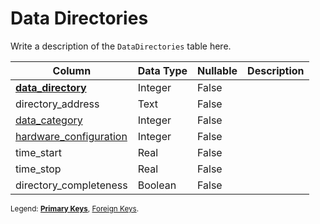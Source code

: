 # Data Directories

Write a description of the `DataDirectories` table here.

| Column                                               | Data Type | Nullable | Description |
| ---------------------------------------------------- | ----------| -------- | ----------- |
| **[data_directory](data_directories.md)**            | Integer   | False    |             |
| directory_address                                    | Text      | False    |             |
| [data_category](data_categories.md)                  | Integer   | False    |             |
| [hardware_configuration](hardware_configurations.md) | Integer   | False    |             |
| time_start                                           | Real      | False    |             |
| time_stop                                            | Real      | False    |             |
| directory_completeness                               | Boolean   | False    |             |

<sup>Legend: **[Primary Keys]()**, [Foreign Keys]().</sup>
